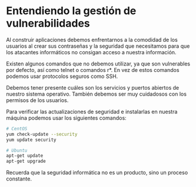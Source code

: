 # Entendiendo la gestión de vulnerabilidades

Al construir aplicaciones debemos enfrentarnos a la comodidad de los usuarios al crear sus contraseñas y la seguridad que necesitamos para que los atacantes informáticos no consigan acceso a nuestra información.

Existen algunos comandos que no debemos utilizar, ya que son vulnerables por defecto, así como telnet o comandos r*. En vez de estos comandos podemos usar protocolos seguros como SSH.

Debemos tener presente cuáles son los servicios y puertos abiertos de nuestro sistema operativo. También debemos ser muy cuidadosos con los permisos de los usuarios.

Para verificar las actualizaciones de seguridad e instalarlas en nuestra máquina podemos usar los siguientes comandos:
```bash 
# CentOS
yum check-update --security
yum update security

# Ubuntu
apt-get update
apt-get upgrade
```
Recuerda que la seguridad informática no es un producto, sino un proceso constante.
